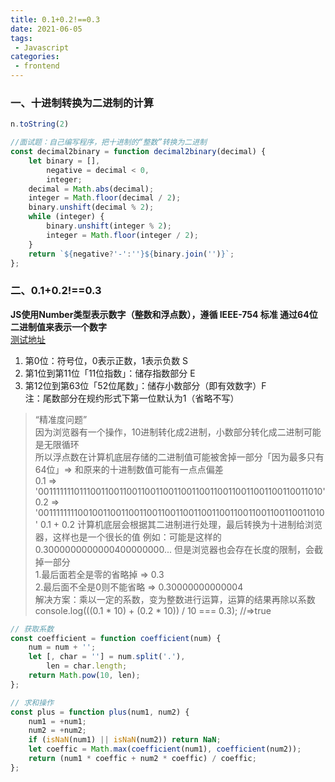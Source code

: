 ```yaml
---
title: 0.1+0.2!==0.3
date: 2021-06-05
tags:
 - Javascript
categories: 
 - frontend
---
```


### 一、十进制转换为二进制的计算
```js
n.toString(2)

//面试题：自己编写程序，把十进制的“整数”转换为二进制
const decimal2binary = function decimal2binary(decimal) {
    let binary = [],
        negative = decimal < 0,
        integer;
    decimal = Math.abs(decimal);
    integer = Math.floor(decimal / 2);
    binary.unshift(decimal % 2);
    while (integer) {
        binary.unshift(integer % 2);
        integer = Math.floor(integer / 2);
    }
    return `${negative?'-':''}${binary.join('')}`;
};
```

### 二、0.1+0.2!==0.3 
**JS使用Number类型表示数字（整数和浮点数），遵循 IEEE-754 标准 通过64位二进制值来表示一个数字**   
[测试地址](https://babbage.cs.qc.cuny.edu/IEEE-754.old/Decimal.html)

1. 第0位：符号位，0表示正数，1表示负数 S
2. 第1位到第11位「11位指数」：储存指数部分 E
3. 第12位到第63位「52位尾数」：储存小数部分（即有效数字）F    
注：尾数部分在规约形式下第一位默认为1（省略不写）

>“精准度问题”  
>因为浏览器有一个操作，10进制转化成2进制，小数部分转化成二进制可能是无限循环  
>所以浮点数在计算机底层存储的二进制值可能被舍掉一部分「因为最多只有64位」=> 和原来的十进制数值可能有一点点偏差  
>0.1 => '0011111110111001100110011001100110011001100110011001100110011010'  
>0.2 => '0011111111001001100110011001100110011001100110011001100110011010'
>0.1 + 0.2 计算机底层会根据其二进制进行处理，最后转换为十进制给浏览器，这样也是一个很长的值 例如：可能是这样的 0.3000000000000400000000... 但是浏览器也会存在长度的限制，会截掉一部分  
> 1.最后面若全是零的省略掉 => 0.3  
> 2.最后面不全是0则不能省略 => 0.30000000000004   
> 解决方案：乘以一定的系数，变为整数进行运算，运算的结果再除以系数  
> console.log(((0.1 * 10) + (0.2 * 10)) / 10 === 0.3); //=>true

```js
// 获取系数
const coefficient = function coefficient(num) {
    num = num + '';
    let [, char = ''] = num.split('.'),
        len = char.length;
    return Math.pow(10, len);
};

// 求和操作
const plus = function plus(num1, num2) {
    num1 = +num1;
    num2 = +num2;
    if (isNaN(num1) || isNaN(num2)) return NaN;
    let coeffic = Math.max(coefficient(num1), coefficient(num2));
    return (num1 * coeffic + num2 * coeffic) / coeffic;
};
```